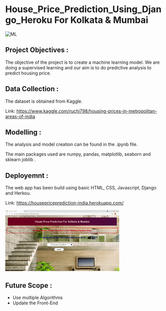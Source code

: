 # House_Price_Prediction_Using_Django_Heroku For Kolkata & Mumbai

![ML](https://img.shields.io/badge/ML-Regression-blue.svg) 

## Project Objectives :
The objective of the project is to create a machine learning model. We are doing a supervised learning and our aim is to do predictive analysis to predict housing price.

## Data Collection :
The dataset is obtained from Kaggle. 

Link: https://www.kaggle.com/ruchi798/housing-prices-in-metropolitan-areas-of-india

## Modelling :
The analysis and model creation can be found in the .ipynb file. 

The main packages used are numpy, pandas, matplotlib, seaborn and sklearn joblib .  

## Deployemnt :
The web app has been build using basic HTML, CSS, Javascript, Django and Herkou.

Link: https://housepriceprediction-india.herokuapp.com/



![ML](Screenshot/hpp.gif)
## Future Scope :
* Use multiple Algorithms
* Update the Front-End 
